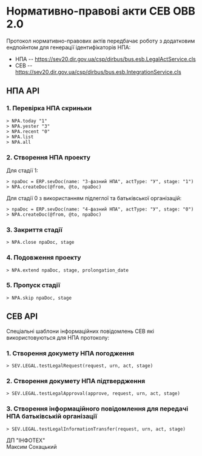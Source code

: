 Нормативно-правові акти СЕВ ОВВ 2.0
===================================

Протокол нормативно-правових актів передбачає роботу з додатковим ендпойнтом
для генерації ідентифікаторів НПА:

* НПА -- https://sev20.dir.gov.ua/csp/dirbus/bus.esb.LegalActService.cls
* СЕВ -- https://sev20.dir.gov.ua/csp/dirbus/bus.esb.IntegrationService.cls

НПА API
-------

### 1. Перевірка НПА скриньки

```
> NPA.today "1"
> NPA.yester "3"
> NPA.recent "0"
> NPA.list
> NPA.all
```

### 2. Створення НПА проекту

Для стадії 1:

```
> npaDoc = ERP.sevDoc(name: "3-фазний НПА", actType: "У", stage: "1")
> NPA.createDoc(@from, @to, npaDoc)
```

Для стадії 0 з використанням підлеглої та батьківської організацій:

```
> npaDoc = ERP.sevDoc(name: "4-фазний НПА", actType: "У", stage: "0")
> NPA.createDoc(@from, @to, npaDoc)
```

### 3. Закриття стадії

```
> NPA.close npaDoc, stage
```

### 4. Подовження проекту

```
> NPA.extend npaDoc, stage, prolongation_date
```

### 5. Пропуск стадії

```
> NPA.skip npaDoc, stage
```

СЕВ API
-------

Спеціальні шаблони інформаційних повідомлень СЕВ які використовуються для НПА протоколу:

### 1. Створення докумету НПА погодження

```
> SEV.LEGAL.testLegalRequest(request, urn, act, stage)
```

### 2. Створення докумету НПА підтвердження

```
> SEV.LEGAL.testLegalApproval(approve, request, urn, act, stage)
```

### 3. Створення інформаційного повідомлення для передачі НПА батьківській організації

```
> SEV.LEGAL.testLegalInformationTransfer(request, urn, act, stage)
```

ДП "ІНФОТЕХ"<br>
Максим Сохацький
